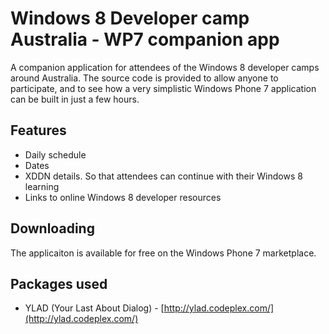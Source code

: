 Windows 8 Developer camp Australia - WP7 companion app
=============

A companion application for attendees of the Windows 8 developer camps around Australia. The source code is provided to allow anyone to participate, and to see how a very simplistic Windows Phone 7 application can be built in just a few hours.

Features
-------

* Daily schedule
* Dates 
* XDDN details. So that attendees can continue with their Windows 8 learning
* Links to online Windows 8 developer resources

Downloading
--------

The applicaiton is available for free on the Windows Phone 7 marketplace.

Packages used
--------

* YLAD (Your Last About Dialog) - [http://ylad.codeplex.com/](http://ylad.codeplex.com/)